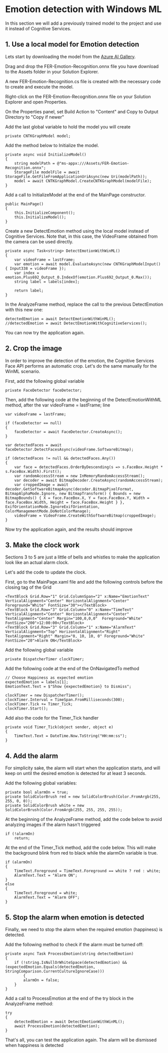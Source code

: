 # Emotion detection with Windows ML


In this section we will add a previously trained model to the project and use it instead of Cognitive Services.

## 1. Use a local model for Emotion detection

Lets start by downloading the model from the <a href="https://gallery.azure.ai/Model/Emotion-recognition-in-faces-FER">Azure AI Gallery</a>.

Drag and drop the FER-Emotion-Recognition.onnx file you have download to the Assets folder in your Solution Explorer.

A new FER-Emotion-Recognition.cs file is created with the necessary code to create and execute the model.

Right-click on the FER-Emotion-Recognition.onnx file on your Solution Explorer and open Properties.

On the Properties panel, set Build Action to "Content" and Copy to Output Directory to "Copy if newer"

Add the last global variable to hold the model you will create

    private CNTKGraphModel model;

Add the method below to Initialize the model.

    private async void InitializeModel()
    {
        string modelPath = @"ms-appx:///Assets/FER-Emotion-Recognition.onnx";
        StorageFile modelFile = await StorageFile.GetFileFromApplicationUriAsync(new Uri(modelPath));
        model = await CNTKGraphModel.CreateCNTKGraphModel(modelFile);
    }

Add a call to InitializeModel at the end of the MainPage constructor.

    public MainPage()
    {
        this.InitializeComponent();
        this.InitializeModel();
    }

Create a new DetectEmotion method using the local model instead of Cognitive Services. Note that, in this case, the VideoFrame obtained from the camera can be used directly.

    private async Task<string> DetectEmotionWithWinML()
    {
        var videoFrame = lastFrame;
        var emotion = await model.EvaluateAsync(new CNTKGraphModelInput() { Input338 = videoFrame });
        var index = emotion.Plus692_Output_0.IndexOf(emotion.Plus692_Output_0.Max());
        string label = labels[index];

        return label;
    }

In the AnalyzeFrame method, replace the call to the previous DetectEmotion with this new one:

    detectedEmotion = await DetectEmotionWithWinML();
    //detectedEmotion = await DetectEmotionWithCognitiveServices();

You can now try the application again.

## 2. Crop the image

In order to improve the detection of the emotion, the Cognitive Services Face API performs an automatic crop. Let's do the same manually for the WinML scenario.

First, add the following global variable

    private FaceDetector faceDetector;

Then, add the following code at the beginning of the DetectEmotionWithML method, after the var videoFrame = lastFrame; line

    var videoFrame = lastFrame;

    if (faceDetector == null)
    {
        faceDetector = await FaceDetector.CreateAsync();
    }

    var detectedFaces = await faceDetector.DetectFacesAsync(videoFrame.SoftwareBitmap);

    if (detectedFaces != null && detectedFaces.Any())
    {
        var face = detectedFaces.OrderByDescending(s => s.FaceBox.Height * s.FaceBox.Width).First();
        var randomAccessStream = new InMemoryRandomAccessStream();
        var decoder = await BitmapDecoder.CreateAsync(randomAccessStream);
        var croppedImage = await decoder.GetSoftwareBitmapAsync(decoder.BitmapPixelFormat, BitmapAlphaMode.Ignore, new BitmapTransform() { Bounds = new BitmapBounds() { X = face.FaceBox.X, Y = face.FaceBox.Y, Width = face.FaceBox.Width, Height = face.FaceBox.Height } }, ExifOrientationMode.IgnoreExifOrientation, ColorManagementMode.DoNotColorManage);
        videoFrame = VideoFrame.CreateWithSoftwareBitmap(croppedImage);
    }

Now try the application again, and the results should improve

## 3. Make the clock work

Sections 3 to 5 are just a little of bells and whistles to make the application look like an actual alarm clock.

Let's add the code to update the clock.

First, go to the MainPage.xaml file and add the following controls before the closing tag of the Grid

    <TextBlock Grid.Row="1" Grid.ColumnSpan="2" x:Name="EmotionText" VerticalAlignment="Center" HorizontalAlignment="Center" Foreground="White" FontSize="30"></TextBlock>
    <TextBlock Grid.Row="3" Grid.Column="0" x:Name="TimeText" VerticalAlignment="Center" HorizontalAlignment="Center" TextAlignment="Center" Margin="100,0,0,0"  Foreground="White" FontSize="200">12:00:00</TextBlock>
    <TextBlock Grid.Row="3" Grid.Column="1" x:Name="AlarmText" VerticalAlignment="Top" HorizontalAlignment="Right" TextAlignment="Right" Margin="0, 10, 10, 0" Foreground="White" FontSize="20">Alarm ON</TextBlock>


Add the following global variable

    private DispatcherTimer clockTimer;

Add the following code at the end of the OnNavigatedTo method

    // Choose Happiness as expected emotion
    expectedEmotion = labels[1];
    EmotionText.Text = $"Show {expectedEmotion} to Dismiss";

    clockTimer = new DispatcherTimer();
    clockTimer.Interval = TimeSpan.FromMilliseconds(300);
    clockTimer.Tick += Timer_Tick;
    clockTimer.Start();

Add also the code for the Timer_Tick handler

    private void Timer_Tick(object sender, object e)
    {
        TimeText.Text = DateTime.Now.ToString("HH:mm:ss");
    }    

## 4. Add the alarm
For simplicity sake, the alarm will start when the application starts, and will keep on until the desired emotion is detected for at least 3 seconds.

Add the following global variables:

    private bool alarmOn = true;
    private SolidColorBrush red = new SolidColorBrush(Color.FromArgb(255, 255, 0, 0));
    private SolidColorBrush white = new SolidColorBrush(Color.FromArgb(255, 255, 255, 255));

At the beginning of the AnalyzeFrame method, add the code below to avoid analyzing images if the alarm hasn't triggered

    if (!alarmOn)
        return;

At the end of the Timer_Tick method, add the code below. This will make the background blink from red to black while the alarmOn variable is true.

    if (alarmOn)
    {
        TimeText.Foreground = TimeText.Foreground == white ? red : white;
        AlarmText.Text = "Alarm ON";
    }
    else
    {
        TimeText.Foreground = white;
        AlarmText.Text = "Alarm OFF";
    }

## 5. Stop the alarm when emotion is detected
Finally, we need to stop the alarm when the required emotion (happiness) is detected.

Add the following method to check if the alarm must be turned off:

    private async Task ProcessEmotion(string detectedEmotion)
    {
        if (!string.IsNullOrWhiteSpace(detectedEmotion) && (expectedEmotion.Equals(detectedEmotion, StringComparison.CurrentCultureIgnoreCase)))
            {
            alarmOn = false;
        }
    }

Add a call to ProcessEmotion at the end of the try block in the AnalyzeFrame method:

    try
    {
        detectedEmotion = await DetectEmotionWithWinML();
        await ProcessEmotion(detectedEmotion);
    }


That's all, you can test the application again. The alarm will be dismissed when happiness is detected
